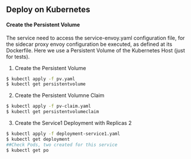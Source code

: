 ## Deploy on Kubernetes

#### Create the Persistent Volume

The service need to access the service-envoy.yaml configuration file, for the sidecar proxy envoy configuration be executed, as defined at its Dockerfile. Here we use a Persistent Volume of the Kubernetes Host (just for tests). 

1. Create the Persistent Volume
```bash
$ kubectl apply -f pv.yaml
$ kubectl get persistentvolume
```

2. Create the Persistent Volumne Claim
```bash
$ kubectl apply -f pv-claim.yaml
$ kubectl get persistentvolumeclaim
```

3. Create the Service1 Deployment with Replicas 2
```bash
$ kubectl apply -f deployment-service1.yaml
$ kubectl get deployment
##Check Pods, two created for this service
$ kubectl get po
```


